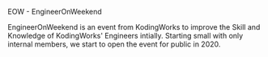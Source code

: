 EOW - EngineerOnWeekend

EngineerOnWeekend is an event from KodingWorks to improve the Skill and Knowledge of KodingWorks' Engineers intially. Starting small with only internal members, we start to open the event for public in 2020.